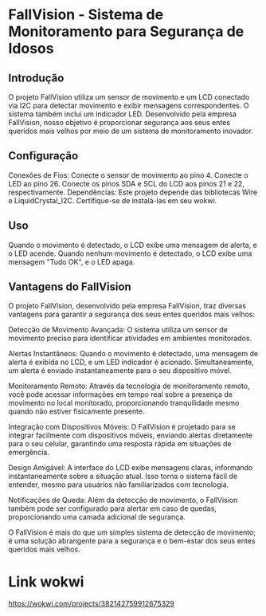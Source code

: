 # FallVision - Sistema de Monitoramento para Segurança de Idosos

## Introdução

O projeto FallVision utiliza um sensor de movimento e um LCD conectado via I2C para detectar movimento e exibir mensagens correspondentes. O sistema também inclui um indicador LED. Desenvolvido pela empresa FallVision, nosso objetivo é proporcionar segurança aos seus entes queridos mais velhos por meio de um sistema de monitoramento inovador.

## Configuração

Conexões de Fios:
Conecte o sensor de movimento ao pino 4.
Conecte o LED ao pino 26.
Conecte os pinos SDA e SCL do LCD aos pinos 21 e 22, respectivamente.
Dependências:
Este projeto depende das bibliotecas Wire e LiquidCrystal_I2C. Certifique-se de instalá-las em seu wokwi.

## Uso

Quando o movimento é detectado, o LCD exibe uma mensagem de alerta, e o LED acende.
Quando nenhum movimento é detectado, o LCD exibe uma mensagem "Tudo OK", e o LED apaga.

## Vantagens do FallVision

O projeto FallVision, desenvolvido pela empresa FallVision, traz diversas vantagens para garantir a segurança dos seus entes queridos mais velhos:

Detecção de Movimento Avançada: O sistema utiliza um sensor de movimento preciso para identificar atividades em ambientes monitorados.

Alertas Instantâneos: Quando o movimento é detectado, uma mensagem de alerta é exibida no LCD, e um LED indicador é acionado. Simultaneamente, um alerta é enviado instantaneamente para o seu dispositivo móvel.

Monitoramento Remoto: Através da tecnologia de monitoramento remoto, você pode acessar informações em tempo real sobre a presença de movimento no local monitorado, proporcionando tranquilidade mesmo quando não estiver fisicamente presente.

Integração com Dispositivos Móveis: O FallVision é projetado para se integrar facilmente com dispositivos móveis, enviando alertas diretamente para o seu celular, garantindo uma resposta rápida em situações de emergência.

Design Amigável: A interface do LCD exibe mensagens claras, informando instantaneamente sobre a situação atual. Isso torna o sistema fácil de entender, mesmo para usuários não familiarizados com tecnologia.

Notificações de Queda: Além da detecção de movimento, o FallVision também pode ser configurado para alertar em caso de quedas, proporcionando uma camada adicional de segurança.

O FallVision é mais do que um simples sistema de detecção de movimento; é uma solução abrangente para a segurança e o bem-estar dos seus entes queridos mais velhos.

# Link wokwi
https://wokwi.com/projects/382142759912675329
